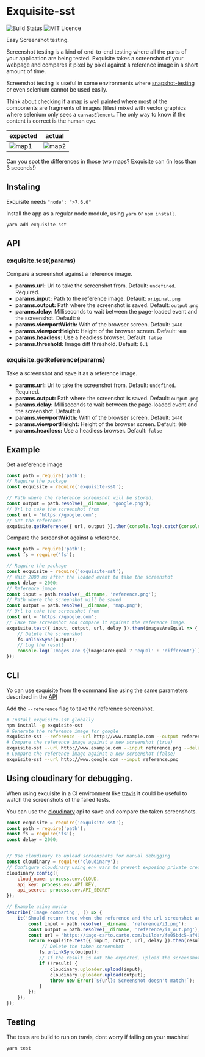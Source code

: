 # Exquisite-sst

![Build Status](https://travis-ci.org/IagoLast/Exquisite.svg?branch=master)
![MIT Licence](https://badges.frapsoft.com/os/mit/mit.svg?v=103)


Easy Screenshot testing.

Screenshot testing is a kind of end-to-end testing where all the parts of your application are being tested.
Exquisite takes a screenshot of your webpage and compares it pixel by pixel against a reference image in a short amount of time.

Screenshot testing is useful in some environments where [snapshot-testing](https://facebook.github.io/jest/docs/snapshot-testing.html) or
even selenium cannot be used easily.


Think about checking if a map is well painted where most of the components are fragments of images (tiles) mixed with vector graphics
where selenium only sees a `canvasElement`. The only way to know if the content is correct is the human eye.

| expected | actual |
| --- | --- |
| ![map1](https://raw.githubusercontent.com/IagoLast/Exquisite/master/.images/example_1.png)| ![map2](https://raw.githubusercontent.com/IagoLast/Exquisite/master/.images/example_2.png)|

Can you spot the differences in those two maps? Exquisite can (in less than 3 seconds!)

## Instaling
Exquisite needs `"node": ">7.6.0"`

Install the app as a regular node module, using `yarn` or `npm install`.

    yarn add exquisite-sst
    
## API

### exquisite.test(params)
Compare a screenshot against a reference image.

 - **params.url:** Url to take the screenshot from. Default: `undefined`. Required.
 - **params.input:** Path to the reference image. Default: `original.png`
 - **params.output:** Path where the screenshot is saved. Default: `output.png`
 - **params.delay:** Milliseconds to wait between the page-loaded event and the screenshot. Default: `0`
 - **params.viewportWidth:** With of the browser screen. Default: `1440`
 - **params.viewportHeight:** Height of the browser screen. Default: `900`
 - **params.headless:** Use a headless browser. Default: `false`
 - **params.threshold:** Image diff threshold. Default: `0.1`

### exquisite.getReference(params)
Take a screenshot and save it as a reference image.

 - **params.url:** Url to take the screenshot from. Default: `undefined`. Required.
 - **params.output:** Path where the screenshot is saved. Default: `output.png`
 - **params.delay:** Milliseconds to wait between the page-loaded event and the screenshot. Default: `0`
 - **params.viewportWidth:** With of the browser screen. Default: `1440`
 - **params.viewportHeight:** Height of the browser screen. Default: `900`
 - **params.headless:** Use a headless browser. Default: `false`

## Example 
Get a reference image

```javascript
const path = require('path');
// Require the package
const exquisite = require('exquisite-sst');

// Path where the reference screenshot will be stored.
const output = path.resolve(__dirname, 'google.png');
// Url to take the screenshot from
const url = 'https://google.com';
// Get the reference
exquisite.getReference({ url, output }).then(console.log).catch(console.error);
```

Compare the screenshot against a reference.

```javascript
const path = require('path');
const fs = require('fs');

// Require the package
const exquisite = require('exquisite-sst');
// Wait 2000 ms after the loaded event to take the screenshot
const delay = 2000;
// Reference image
const input = path.resolve(__dirname, 'reference.png');
// Path where the screenshot will be saved
const output = path.resolve(__dirname, 'map.png');
// Url to take the screenshot from
const url = 'https://google.com';
// Take the screenshot and compare it against the reference image.
exquisite.test({ input, output, url, delay }).then(imagesAreEqual => {
    // Delete the screenshot
    fs.unlinkSync(output);
    // Log the result
    console.log(`Images are ${imagesAreEqual ? 'equal' : 'different'}`);
});
```


## CLI
Yo can use exquisite from the command line using the same parameters described in the [API](https://github.com/IagoLast/exquisite#api)

Add the `--reference` flag to take the reference screenshot.

```sh
# Install exquisite-sst globally
npm install -g exquisite-sst
# Generate the reference image for google
exquisite-sst --reference --url http://www.example.com --output reference.png --delay 200 
# Compare the reference image against a new screenshot (true)
exquisite-sst --url http://www.example.com --input reference.png --delay 200 
# Compare the reference image against a new screenshot (false)
exquisite-sst --url http://www.google.com --input reference.png 
```

## Using cloudinary for debugging.

When using exquisite in a CI environment like [travis](https://docs.travis-ci.com/) it could be useful to watch the screenshots of the failed tests.

You can use the [cloudinary](cloudinary.com) api to save and compare the taken screenshots.

```javascript
const exquisite = require('exquisite-sst');
const path = require('path');
const fs = require('fs');
const delay = 2000;


// Use cloudinary to upload screenshots for manual debugging
const cloudinary = require('cloudinary');
// Configure cloudinary using env vars to prevent exposing private credentials.
cloudinary.config({
    cloud_name: process.env.CLOUD,
    api_key: process.env.API_KEY,
    api_secret: process.env.API_SECRET
});

// Example using mocha
describe('Image comparing', () => {
    it('Should return true when the reference and the url screenshot are equal', () => {
        const input = path.resolve(__dirname, 'reference/i1.png');
        const output = path.resolve(__dirname, 'reference/i1_out.png');
        const url = 'https://iago-carto.carto.com/builder/fe05bdc5-af40-4227-9944-ba31e3493728/embed';
        return exquisite.test({ input, output, url, delay }).then(result => {
             // Delete the taken screenshot
            fs.unlinkSync(output);
            // If the result is not the expected, upload the screenshots and make the test fail
            if (!result) {
                cloudinary.uploader.upload(input);
                cloudinary.uploader.upload(output);
                throw new Error(`${url}: Screenshot doesn't match!`);
            }
        });
    });
});

```
## Testing
The tests are build to run on travis, dont worry if failing on your machine!

    yarn test